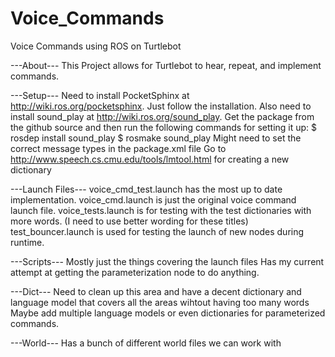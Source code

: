 Voice_Commands
==============

Voice Commands using ROS on Turtlebot

---About---
This Project allows for Turtlebot to hear, repeat, and implement commands.

---Setup---
Need to install PocketSphinx at http://wiki.ros.org/pocketsphinx. Just follow the installation.
Also need to install sound_play at http://wiki.ros.org/sound_play.
	Get the package from the github source and then run the following commands for setting it up:
	$ rosdep install sound_play
	$ rosmake sound_play
Might need to set the correct message types in the package.xml file
Go to http://www.speech.cs.cmu.edu/tools/lmtool.html for creating a new dictionary

---Launch Files---
voice_cmd_test.launch has the most up to date implementation.
voice_cmd.launch is just the original voice command launch file.
voice_tests.launch is for testing with the test dictionaries with more words. (I need to use better wording for these titles)
test_bouncer.launch is used for testing the launch of new nodes during runtime.


---Scripts---
Mostly just the things covering the launch files
Has my current attempt at getting the parameterization node to do anything.

---Dict---
Need to clean up this area and have a decent dictionary and language model that covers all the areas wihtout having too many words
Maybe add multiple language models or even dictionaries for parameterized commands.

---World---
Has a bunch of different world files we can work with

